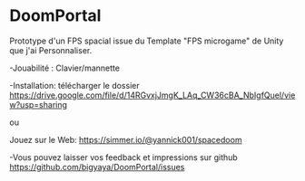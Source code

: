 # DoomPortal

Prototype d'un FPS spacial issue du Template "FPS microgame" de Unity que j'ai Personnaliser.


-Jouabilité : Clavier/mannette


-Installation: télécharger le dossier https://drive.google.com/file/d/14RGvxjJmgK_LAq_CW36cBA_NbIgfQuel/view?usp=sharing

ou

Jouez sur le Web: https://simmer.io/@yannick001/spacedoom

-Vous pouvez laisser vos feedback et impressions sur github https://github.com/bigyaya/DoomPortal/issues

 
